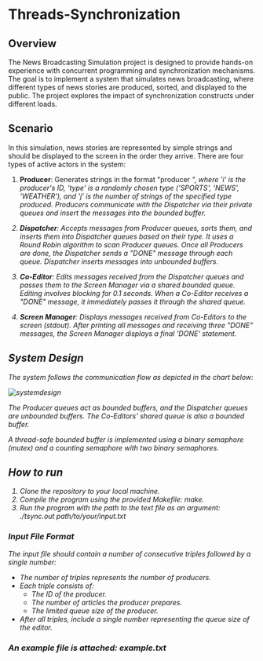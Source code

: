 # Threads-Synchronization
## Overview
The News Broadcasting Simulation project is designed to provide hands-on experience with concurrent programming and synchronization mechanisms. The goal is to implement a system that simulates news broadcasting, where different types of news stories are produced, sorted, and displayed to the public. The project explores the impact of synchronization constructs under different loads.
## Scenario
In this simulation, news stories are represented by simple strings and should be displayed to the screen in the order they arrive. There are four types of active actors in the system:

1. __Producer__: Generates strings in the format "producer <i> <type> <j>", where 'i' is the producer's ID, 'type' is a randomly chosen type ('SPORTS', 'NEWS', 'WEATHER'), and 'j' is the number of strings of the specified type produced. Producers communicate with the Dispatcher via their private queues and insert the messages into the bounded buffer.

2. __Dispatcher__: Accepts messages from Producer queues, sorts them, and inserts them into Dispatcher queues based on their type. It uses a Round Robin algorithm to scan Producer queues. Once all Producers are done, the Dispatcher sends a "DONE" message through each queue. Dispatcher inserts messages into unbounded buffers.

3. __Co-Editor__: Edits messages received from the Dispatcher queues and passes them to the Screen Manager via a shared bounded queue. Editing involves blocking for 0.1 seconds. When a Co-Editor receives a "DONE" message, it immediately passes it through the shared queue.

4. __Screen Manager__: Displays messages received from Co-Editors to the screen (stdout). After printing all messages and receiving three "DONE" messages, the Screen Manager displays a final 'DONE' statement.

## System Design
The system follows the communication flow as depicted in the chart below:

![systemdesign](https://github.com/lidormoryosef/Threads-Synchronization/assets/118112616/fb7f008b-4334-42aa-8c4d-42c28ebc529d)

The Producer queues act as bounded buffers, and the Dispatcher queues are unbounded buffers. The Co-Editors' shared queue is also a bounded buffer.

A thread-safe bounded buffer is implemented using a binary semaphore (mutex) and a counting semaphore with two binary semaphores.

## How to run

1. Clone the repository to your local machine.
2. Compile the program using the provided Makefile: make.
3. Run the program with the path to the text file as an argument: ./tsync.out path/to/your/input.txt

### Input File Format
The input file should contain a number of consecutive triples followed by a single number:

* The number of triples represents the number of producers.
* Each triple consists of:
  * The ID of the producer.
  * The number of articles the producer prepares.
  * The limited queue size of the producer.
* After all triples, include a single number representing the queue size of the editor.

### An example file is attached: example.txt
